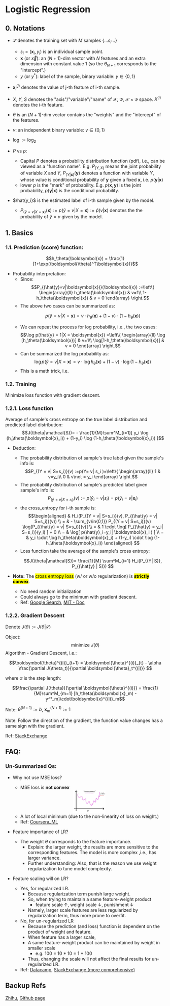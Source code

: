 # Logistic Regression

## 0. Notations

- $\mathcal{S}$ denotes the training set with $M$ samples $\{...s_i...\}$
  - $s_i =(\boldsymbol{x}_i,y_i)$ is an individual sample point.
  - $\boldsymbol{x}$ (or $\vec{x}$): an $(N+1)$-dim vector with $N$ features and an extra dimension with constant value 1 (so the $\theta_{N+1}$ corresponds to the "intercept".)
  -  $y$ (or $y^*$):  label of the sample, binary variable: $y \in \{0,1\}$
- $\boldsymbol{x}_i^{(j)}$ denotes the value of j-th feature of i-th sample.

- $X$, $Y$, $S$ denotes the "axis"/"variable"/"name" of $\mathcal{X}$, $\mathcal{Y}$, $\mathcal{X}\times\mathcal{Y}$ space. $X^{(i)}$ denotes the i-th feature. 
- $\theta$ is an $(N+1)$-dim vector contains the "weights" and the "intercept" of the features.
- $v$: an independent binary variable: $v \in \{0,1\}$ 
- $\log := \log_2$
- $P$ vs $p$:
  - Capital $P$ denotes a probability distribution function (pdf), i.e., can be viewed as a "function name". E.g. $P_{(Y,X)}$ means the joint probability of variable $X$ and $Y$, $P_{(Y|\boldsymbol{x})}(\boldsymbol{y})$ denotes a function with variable $Y$, whose value is conditional probability of $\boldsymbol{y}$ given a fixed $\boldsymbol{x}$, i.e. $p(\boldsymbol{y}|\boldsymbol{x})$
  - lower $p$ is the "mark" of probability. E.g. $p(\boldsymbol{x},\boldsymbol{y})$ is the joint probability, $p(\boldsymbol{y}|\boldsymbol{x})$ is the conditional probability.
- $\hat{y_i}$ is the estimated label of i-th sample given by the model.
  - $P_{(\hat{y}=v|X=\boldsymbol{x})}(\boldsymbol{x}) := p(\hat{y}=v|X=\boldsymbol{x}):= \hat{p}(v|\boldsymbol{x})$ denotes the the probability of $\hat{y} = v$ given by the model.

## 1.  Basics

### 1.1. Prediction (score) function: 
$$h_\theta(\boldsymbol{x}) = \frac{1}{1+\exp(\boldsymbol{\theta}^T\boldsymbol{x})}$$
- Probability interpretation: 
  - Since:
      $$P_{(\hat{y}=v|\boldsymbol{x})}(\boldsymbol{x}) :=\left\{ \begin{array}{ll} h_\theta(\boldsymbol{x}) & v=1\\ 1-h_\theta(\boldsymbol{x}) & v = 0 \end{array} \right.$$
    <!-- - $P_{(\hat{y}=1|\boldsymbol{x})}(\boldsymbol{x}) := h_\theta(\boldsymbol{x})$
    - $P_{(\hat{y}=0|\boldsymbol{x})}(\boldsymbol{x}) = 1-h_\theta(\boldsymbol{x})$ -->
  - The above two cases can be summarized as:<p>
    $$p(\hat{y}=v|X=\boldsymbol{x}) = v \cdot h_\theta(\boldsymbol{x}) + (1-v) \cdot (1-h_\theta(\boldsymbol{x}))$$
  - We can repeat the process for log probability, i.e., the two cases: 
    $$\log p(\hat{y} = 1|X = \boldsymbol{x}) =\left\{ \begin{array}{ll} \log [h_\theta(\boldsymbol{x})] & v=1\\ \log[1-h_\theta(\boldsymbol{x})] & v = 0 \end{array} \right.$$
    <!-- - $\log p(\hat{y} = 1|\boldsymbol{x}) = \log h_\theta(\boldsymbol{x})$
    - $\log p(\hat{y}=0|\boldsymbol{x}) = \log[ 1-h_\theta(\boldsymbol{x})]$ -->
  - Can be summarized the log probability as:
    $$\log p(\hat{y}=v|X=\boldsymbol{x}) = v \cdot \log h_\theta(\boldsymbol{x}) + (1-v) \cdot \log (1-h_\theta(\boldsymbol{x}))$$
  - This is a math trick, i.e. 

### 1.2. Training

Minimize loss function with gradient descent.

### 1.2.1. Loss function

Average of sample's cross entropy on the true label distribution and predicted label distribution:
  $$J(\theta|\mathcal{S})= - \frac{1}{M}\sum^M_{i=1}[ y_i \log (h_\theta(\boldsymbol{x}_i)) + (1-y_i) \log (1-h_\theta(\boldsymbol{x}_i)) ]$$
- Deduction:
  - The probability distribution of sample's true label given the sample's info is:
  $$P_{(Y = v| S=s_i)}(v) :=p(Y= v| s_i )=\left\{ \begin{array}{ll} 1 & v=y_i\\ 0 & v\not = y_i \end{array} \right.$$
  - The probability distribution of sample's predicted label given sample's info is:
  $$P_{(\hat{y} = v| S=s_i)}(v) := p(\hat{y}_i=v| s_i ) = p(\hat{y}_i=v|\boldsymbol{x}_i)$$
  - the cross_entropy for i-th sample is:
  $$\begin{aligned}
  & H_i(P_{(Y = v| S=s_i)}(v), P_{(\hat{y} = v| S=s_i)}(v)) \\
  = & - \sum_{v\in{0,1}} P_{(Y = v| S=s_i)}(v) \log[P_{(\hat{y} = v| S=s_i)}(v)] \\
   = & 1 \cdot \log[ P_{(\hat{y} = y_i| S=s_i)}(y_i) ] + 0 \\
   = & \log[ p(\hat{y}_i=y_i| \boldsymbol{x}_i ) ] \\
   = & y_i \cdot \log h_\theta(\boldsymbol{x}_i) + (1-y_i) \cdot \log (1-h_\theta(\boldsymbol{x}_i))
  \end{aligned} $$
  - Loss function take the average of the sample's cross entropy:<p>
  $$J(\theta|\mathcal{S})= \frac{1}{M} \sum^M_{i=1} H_i(P_{(Y| S)}, P_{(\hat{y} | S)}) $$

  <!-- & = -[ P_i^*(v=0) \log(\hat{P}_i(v=0)) + P_i^*(v=1) \log(\hat{P}_i(v=1))] \\ -->

- **Note:** The <mark style="background-color:yellow;">cross entropy loss</mark> (w/ or w/o regularization) is <mark style="background-color:yellow;">**strictly convex**</mark>.
  - No need random initialization
  - Could always go to the minimum with gradient descent.
  - Ref: [Google Search](https://www.google.com/search?q=l2+regularized+logistic+regression+convex%3F&oq=l2+reg&aqs=chrome.1.69i57j35i39j0l6.5290j1j3&sourceid=chrome&ie=UTF-8), [MIT - Doc](http://people.csail.mit.edu/jrennie/writing/convexLR.pdf)


### 1.2.2. Gradient Descent

Denote $J(\theta):=J(\theta|\mathcal{S})$

Object:
$$\text{minimize } J(\theta)$$
Algorithm - Gradient Descent, i.e.:

$$\boldsymbol{\theta}^{(i)}_{t+1} = \boldsymbol{\theta}^{(i)}_{t} - \alpha \frac{\partial J(\theta_t)}{\partial \boldsymbol{\theta}_t^{(i)}} $$

where $\alpha$ is the step length:

$$\frac{\partial J(\theta)}{\partial \boldsymbol{\theta}^{(i)}} = \frac{1}{M}\sum^M_{m=1} [h_\theta(\boldsymbol{x}_m) - y^*_m]\cdot\boldsymbol{x}^{(i)}_m$$

Note: $\theta^{(N+1)} := b$, $\boldsymbol{x}^{(N+1)}_m := 1$

Note: Follow the direction of the gradient, the function value changes has a same sign with the gradient.

Ref: [StackExchange](https://math.stackexchange.com/questions/477207/derivative-of-cost-function-for-logistic-regression)


<!-- ## Properties

- 	用cross-entropy 的 logistic regression是 strictly convex ，所以不需要random initialization
	Regularized LR is still strictly convex的 -->


<!-- - $\{y^*_1,...,y^*_M\}$ and corresponding predicted score $\{ \hat{p}(y^*_1|\boldsymbol{x}_1),...\hat{p}(y^*_M|\boldsymbol{x}_M) \}$. -->
  <!-- - Define: 
    - $\hat{p}(x,y) = \left\{ \begin{array}{ll} h_\theta(x) & y=1\\ 1-h_\theta(x) & y=0 \end{array} \right.$
    - $\hat{p}(x,y) = \left\{ \begin{array}{ll} h_\theta(x) & y=1\\ 1-h_\theta(x) & y=0 \end{array} \right.$
    - $p(y=1|x,y)$
  - $H(p^*,\hat{p})$
  $$l(\boldsymbol{w},b|\mathcal{S})=$$
  - $\left\{ \begin{array}{ll} p(\hat{y}=1| s_i ) = h_\theta(x) \\ p(\hat{y}=0| s_i )  = 1-h_\theta(x) \end{array} \right.$
  - $p(y^*=1| s_i )  = \left\{ \begin{array}{ll} 1 & y=1\\ 0 & y=0 \end{array} \right.$
  - $p(y^*=0| s_i )  = \left\{ \begin{array}{ll} 0 & y=1\\ 1 & y=0 \end{array} \right.$ -->

<!-- ## Deep Dive: Cross Entropy, Log-Likelihood and LR

### Differentiation: Entropy, Cross Entropy, DL-Divergence and Log-Likelihood

- Entropy evaluate one distribution:
  $$H(p) = - \sum_{x\in\mathcal{X}} p(x)\log p(x)$$
  - [ [Ref: ./tree_models.md](./tree_models.md) ]

- Cross Entropy evaluate two distributions on a same dataset: 
  $$H(p,q)=-\sum _{x\in {\mathcal {X}}}p(x)\,\log q(x)$$ 
  - [ [Ref: Wiki-Cross_Entropy](https://en.wikipedia.org/wiki/Cross_entropy) ]

- KL Divergence:
  $$D_{\mathrm{KL} }(p\|q) = H(p,q) - H(p)$$
  - KL Divergence is the difference value between cross entropy and entropy, that is why it is also called "relative entropy." 
  - [ [Ref: Wiki-KL_Divergence](https://en.wikipedia.org/wiki/Kullback%E2%80%93Leibler_divergence#Cross_entropy) ]

- Negative log likelihood:
  $$NLL(p(\mathcal{S})) = -\log(p(\mathcal{S})) $$
  - Likelihood is discussed in the perspective of likelihood of (appearance of) dataset $\mathcal{S}$
  - Ref: [Wiki-MLE](https://en.wikipedia.org/wiki/Maximum_likelihood_estimation)

### Cross Entropy and NNL in logistic regression.

Typically, cross entropy and NNL are not comparable as they conceptually different. (CE consider two distribution; NLL consider the probability of a dataset.)

But <mark style="background-color:yellow;">in the case of Logistic regression</mark>, the <mark style="background-color:yellow;">"NNL loss"</mark> is <mark style="background-color:yellow;">equivalent</mark> to the <mark style="background-color:yellow;">"cross entropy loss"</mark>.

- Definition:
  - "NNL loss": NNL of the whole dataset
  - "cross entropy loss": average of sample's cross entropy between true label distribution and predicted label distribution

**Proof:**

- Likelihood of the dataset given parameter $\theta$ is:
  $$p(S|\theta) = \prod^M_{i=1} p(\hat{y} = y_i|\boldsymbol{x}_i)$$
- Then:
  $$\begin{aligned}
      NLL(S|\theta) & = - \sum^M_{i=1} \log[ p(\hat{y} = y_i|\boldsymbol{x}_i) ]\\
      & = - \sum^M_{i=1} \log[ p(\hat{y} = y_i|s_i) ] \\
      & \underset{LR}{=} - \sum^M_{i=1} H_i(P_i^*(v), \hat{P}_i(v))\\
      & = M\cdot J(\theta)
  \end{aligned}$$
  - Minimize NLL = MLE
  - Thus, also, **in LR**, the training strategy "minimize the average cross-entropy loss" can also be viewed as MLE

Backup refs: [StackExchange](https://stats.stackexchange.com/questions/198038/cross-entropy-or-log-likelihood-in-output-layer), [Quora](https://www.quora.com/What-are-the-differences-between-maximum-likelihood-and-cross-entropy-as-a-loss-function) -->

## FAQ:

### Un-Summarized Qs:

- Why not use MSE loss?
  - MSE loss is **not convex** 
  <div  align="center"><img src=./logistic_regression_asset/mse_non-convex.png style = "zoom:10%"></div>

  - A lot of local minimum (due to the non-linearity of loss on weight.)
  - Ref: [Coursera_ML](https://www.coursera.org/learn/machine-learning/lecture/1XG8G/cost-functio)
- Feature importance of LR? 
  - The weight $\theta$ corresponds to the feature importance.
    - Explain: the larger weight, the results are more sensitive to the corresponding features. The model is more complex ,i.e., has larger variance.
    - Further understanding: Also, that is the reason we use weight regularization to tune model complexity.
- Feature scaling will on LR?
  - Yes, for regularized LR. 
    - Because regularization term punish large weight. 
    - So, when trying to maintain a same feature-weight product
      - feature scale $\uparrow$, weight scale $\downarrow$, punishment $\downarrow$
    - Namely, larger scale features are less regularized by regularization term, thus more prone to overfit.
  - No, for un-regularized LR
    - Because the prediction (and loss) function is dependent on the product of weight and feature.
    - When feature has a larger scale, 
    - A same feature-weight product can be maintained by weight in smaller scale
      - e.g. 100 = 10 * 10 = 1 * 100
    - Thus, changing the scale will not affect the final results for un-regularized LR.
  - Ref: [Datacamp](https://www.datacamp.com/community/tutorials/preprocessing-in-data-science-part-2-centering-scaling-and-logistic-regression), [StackExchange (more comprehensive)](https://stats.stackexchange.com/questions/244507/what-algorithms-need-feature-scaling-beside-from-svm)

## Backup Refs
[Zhihu](https://zhuanlan.zhihu.com/p/34670728), [Github page](https://ml-cheatsheet.readthedocs.io/en/latest/logistic_regression.html) 
